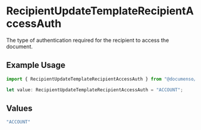 # RecipientUpdateTemplateRecipientAccessAuth

The type of authentication required for the recipient to access the document.

## Example Usage

```typescript
import { RecipientUpdateTemplateRecipientAccessAuth } from "@documenso/sdk-typescript/models/operations";

let value: RecipientUpdateTemplateRecipientAccessAuth = "ACCOUNT";
```

## Values

```typescript
"ACCOUNT"
```